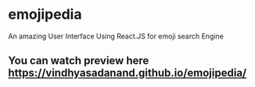 # emojipedia
An amazing User Interface Using React.JS for emoji search Engine
## You can watch preview here https://vindhyasadanand.github.io/emojipedia/
